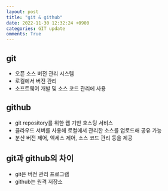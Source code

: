 ```yaml
---
layout: post
title: "git & github"
date: 2022-11-30 12:32:24 +0900
categories: GIT update
omments: True
---
```


## git

- 오픈 소스 버전 관리 시스템
- 로컬에서 버전 관리
- 소프트웨어 개발 및 소스 코드 관리에 사용

## github


- git repository를 위한 웹 기반 호스팅 서비스
- 클라우드 서버를 사용해 로컬에서 관리한 소스를 업로드해 공유 가능
- 분산 버전 제어, 엑세스 제어, 소스 코드 관리 등을 제공

## git과 github의 차이

- git은 버전 관리 프로그램
- github는 원격 저장소
